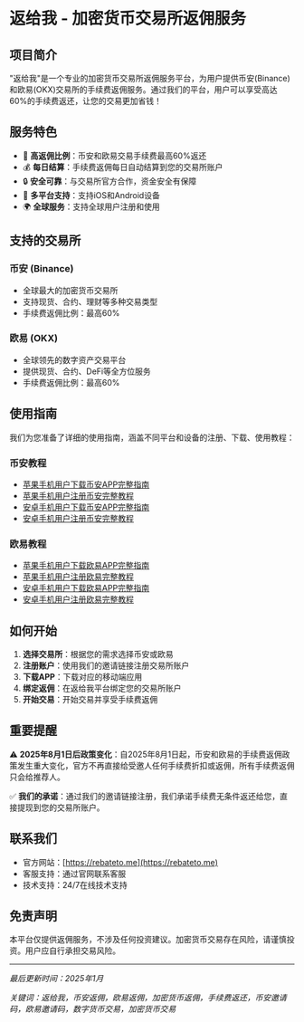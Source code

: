 # 返给我 - 加密货币交易所返佣服务

## 项目简介

"返给我"是一个专业的加密货币交易所返佣服务平台，为用户提供币安(Binance)和欧易(OKX)交易所的手续费返佣服务。通过我们的平台，用户可以享受高达60%的手续费返还，让您的交易更加省钱！

## 服务特色

- 🎯 **高返佣比例**：币安和欧易交易手续费最高60%返还
- 💰 **每日结算**：手续费返佣每日自动结算到您的交易所账户
- 🔒 **安全可靠**：与交易所官方合作，资金安全有保障
- 📱 **多平台支持**：支持iOS和Android设备
- 🌍 **全球服务**：支持全球用户注册和使用

## 支持的交易所

### 币安 (Binance)
- 全球最大的加密货币交易所
- 支持现货、合约、理财等多种交易类型
- 手续费返佣比例：最高60%

### 欧易 (OKX)
- 全球领先的数字资产交易平台
- 提供现货、合约、DeFi等全方位服务
- 手续费返佣比例：最高60%

## 使用指南

我们为您准备了详细的使用指南，涵盖不同平台和设备的注册、下载、使用教程：

### 币安教程
- [苹果手机用户下载币安APP完整指南](docs/binance-ios-download.md)
- [苹果手机用户注册币安完整教程](docs/binance-ios-register.md)
- [安卓手机用户下载币安APP完整指南](docs/binance-android-download.md)
- [安卓手机用户注册币安完整教程](docs/binance-android-register.md)

### 欧易教程
- [苹果手机用户下载欧易APP完整指南](docs/okx-ios-download.md)
- [苹果手机用户注册欧易完整教程](docs/okx-ios-register.md)
- [安卓手机用户下载欧易APP完整指南](docs/okx-android-download.md)
- [安卓手机用户注册欧易完整教程](docs/okx-android-register.md)

## 如何开始

1. **选择交易所**：根据您的需求选择币安或欧易
2. **注册账户**：使用我们的邀请链接注册交易所账户
3. **下载APP**：下载对应的移动端应用
4. **绑定返佣**：在返给我平台绑定您的交易所账户
5. **开始交易**：开始交易并享受手续费返佣

## 重要提醒

⚠️ **2025年8月1日后政策变化**：自2025年8月1日起，币安和欧易的手续费返佣政策发生重大变化，官方不再直接给受邀人任何手续费折扣或返佣，所有手续费返佣只会给推荐人。

✅ **我们的承诺**：通过我们的邀请链接注册，我们承诺手续费无条件返还给您，直接提现到您的交易所账户。

## 联系我们

- 官方网站：[https://rebateto.me](https://rebateto.me)
- 客服支持：通过官网联系客服
- 技术支持：24/7在线技术支持

## 免责声明

本平台仅提供返佣服务，不涉及任何投资建议。加密货币交易存在风险，请谨慎投资。用户应自行承担交易风险。

---

*最后更新时间：2025年1月*

*关键词：返给我，币安返佣，欧易返佣，加密货币返佣，手续费返还，币安邀请码，欧易邀请码，数字货币交易，加密货币交易*
